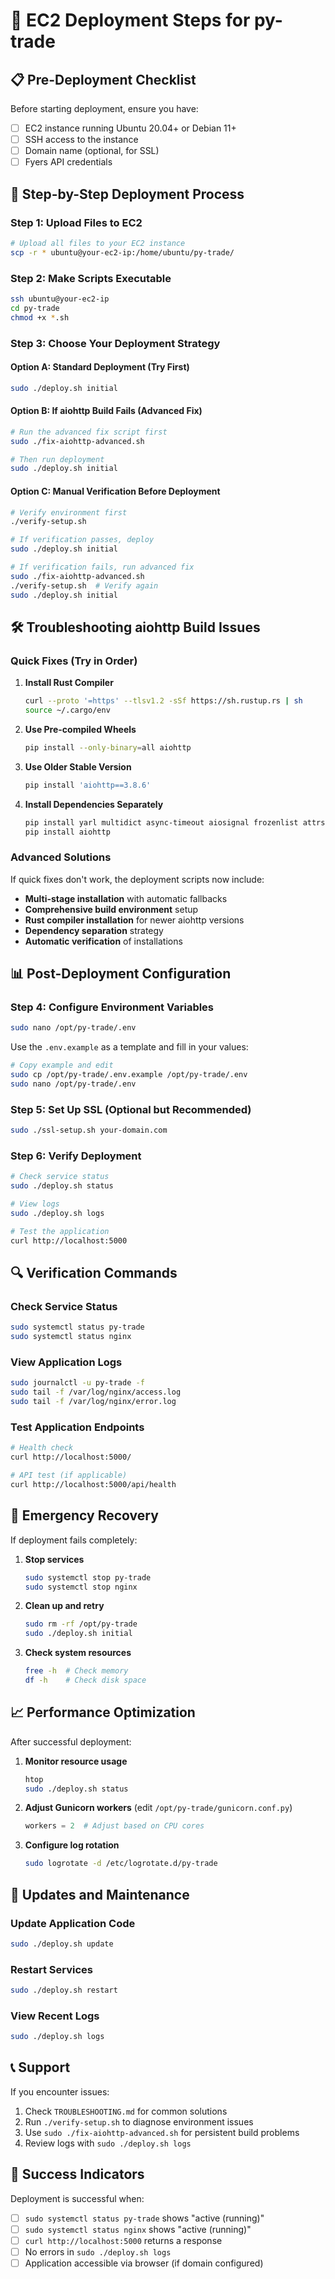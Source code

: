 # 🚀 EC2 Deployment Steps for py-trade

## 📋 Pre-Deployment Checklist

Before starting deployment, ensure you have:
- [ ] EC2 instance running Ubuntu 20.04+ or Debian 11+
- [ ] SSH access to the instance
- [ ] Domain name (optional, for SSL)
- [ ] Fyers API credentials

## 🔧 Step-by-Step Deployment Process

### Step 1: Upload Files to EC2
```bash
# Upload all files to your EC2 instance
scp -r * ubuntu@your-ec2-ip:/home/ubuntu/py-trade/
```

### Step 2: Make Scripts Executable
```bash
ssh ubuntu@your-ec2-ip
cd py-trade
chmod +x *.sh
```

### Step 3: Choose Your Deployment Strategy

#### Option A: Standard Deployment (Try First)
```bash
sudo ./deploy.sh initial
```

#### Option B: If aiohttp Build Fails (Advanced Fix)
```bash
# Run the advanced fix script first
sudo ./fix-aiohttp-advanced.sh

# Then run deployment
sudo ./deploy.sh initial
```

#### Option C: Manual Verification Before Deployment
```bash
# Verify environment first
./verify-setup.sh

# If verification passes, deploy
sudo ./deploy.sh initial

# If verification fails, run advanced fix
sudo ./fix-aiohttp-advanced.sh
./verify-setup.sh  # Verify again
sudo ./deploy.sh initial
```

## 🛠️ Troubleshooting aiohttp Build Issues

### Quick Fixes (Try in Order)

1. **Install Rust Compiler**
   ```bash
   curl --proto '=https' --tlsv1.2 -sSf https://sh.rustup.rs | sh
   source ~/.cargo/env
   ```

2. **Use Pre-compiled Wheels**
   ```bash
   pip install --only-binary=all aiohttp
   ```

3. **Use Older Stable Version**
   ```bash
   pip install 'aiohttp==3.8.6'
   ```

4. **Install Dependencies Separately**
   ```bash
   pip install yarl multidict async-timeout aiosignal frozenlist attrs
   pip install aiohttp
   ```

### Advanced Solutions

If quick fixes don't work, the deployment scripts now include:

- **Multi-stage installation** with automatic fallbacks
- **Comprehensive build environment** setup
- **Rust compiler installation** for newer aiohttp versions
- **Dependency separation** strategy
- **Automatic verification** of installations

## 📊 Post-Deployment Configuration

### Step 4: Configure Environment Variables
```bash
sudo nano /opt/py-trade/.env
```

Use the `.env.example` as a template and fill in your values:
```bash
# Copy example and edit
sudo cp /opt/py-trade/.env.example /opt/py-trade/.env
sudo nano /opt/py-trade/.env
```

### Step 5: Set Up SSL (Optional but Recommended)
```bash
sudo ./ssl-setup.sh your-domain.com
```

### Step 6: Verify Deployment
```bash
# Check service status
sudo ./deploy.sh status

# View logs
sudo ./deploy.sh logs

# Test the application
curl http://localhost:5000
```

## 🔍 Verification Commands

### Check Service Status
```bash
sudo systemctl status py-trade
sudo systemctl status nginx
```

### View Application Logs
```bash
sudo journalctl -u py-trade -f
sudo tail -f /var/log/nginx/access.log
sudo tail -f /var/log/nginx/error.log
```

### Test Application Endpoints
```bash
# Health check
curl http://localhost:5000/

# API test (if applicable)
curl http://localhost:5000/api/health
```

## 🚨 Emergency Recovery

If deployment fails completely:

1. **Stop services**
   ```bash
   sudo systemctl stop py-trade
   sudo systemctl stop nginx
   ```

2. **Clean up and retry**
   ```bash
   sudo rm -rf /opt/py-trade
   sudo ./deploy.sh initial
   ```

3. **Check system resources**
   ```bash
   free -h  # Check memory
   df -h    # Check disk space
   ```

## 📈 Performance Optimization

After successful deployment:

1. **Monitor resource usage**
   ```bash
   htop
   sudo ./deploy.sh status
   ```

2. **Adjust Gunicorn workers** (edit `/opt/py-trade/gunicorn.conf.py`)
   ```python
   workers = 2  # Adjust based on CPU cores
   ```

3. **Configure log rotation**
   ```bash
   sudo logrotate -d /etc/logrotate.d/py-trade
   ```

## 🔄 Updates and Maintenance

### Update Application Code
```bash
sudo ./deploy.sh update
```

### Restart Services
```bash
sudo ./deploy.sh restart
```

### View Recent Logs
```bash
sudo ./deploy.sh logs
```

## 📞 Support

If you encounter issues:

1. Check `TROUBLESHOOTING.md` for common solutions
2. Run `./verify-setup.sh` to diagnose environment issues
3. Use `sudo ./fix-aiohttp-advanced.sh` for persistent build problems
4. Review logs with `sudo ./deploy.sh logs`

## 🎯 Success Indicators

Deployment is successful when:
- [ ] `sudo systemctl status py-trade` shows "active (running)"
- [ ] `sudo systemctl status nginx` shows "active (running)"
- [ ] `curl http://localhost:5000` returns a response
- [ ] No errors in `sudo ./deploy.sh logs`
- [ ] Application accessible via browser (if domain configured)